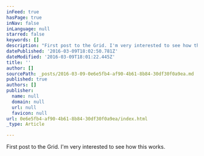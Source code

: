 ```yaml
---
inFeed: true
hasPage: true
inNav: false
inLanguage: null
starred: false
keywords: []
description: "First post to the Grid. I'm very interested to see how this works."
datePublished: '2016-03-09T18:02:50.781Z'
dateModified: '2016-03-09T18:01:22.445Z'
title: ''
author: []
sourcePath: _posts/2016-03-09-0e6e5fb4-af90-4b61-8b84-30df30f0a9ea.md
published: true
authors: []
publisher:
  name: null
  domain: null
  url: null
  favicon: null
url: 0e6e5fb4-af90-4b61-8b84-30df30f0a9ea/index.html
_type: Article

---
```

First post to the Grid. I'm very interested to see how this works.